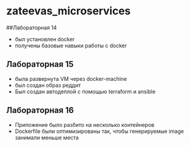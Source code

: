 # zateevas_microservices
##Лабораторная 14

* был установлен docker
* получены базовые навыки работы с docker

## Лабораторная 15

* была развернута VM через docker-machine
* был создан образ реддит
* Был создан автодеплой с помощью terraform и ansible

## Лабораторная 16

* Приложение было разбито на несколько контейнеров
* Dockerfile были оптимизированы так, чтобы генерируемые image занимали меньше места 
